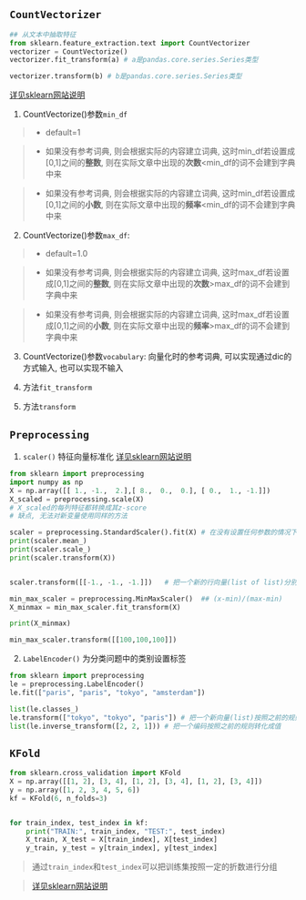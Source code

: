## `CountVectorizer`
```python
## 从文本中抽取特征
from sklearn.feature_extraction.text import CountVectorizer
vectorizer = CountVectorize()
vectorizer.fit_transform(a) # a是pandas.core.series.Series类型

vectorizer.transform(b) # b是pandas.core.series.Series类型

```
[详见sklearn网站说明](http://scikit-learn.org/stable/modules/generated/sklearn.feature_extraction.text.CountVectorizer.html)
1. CountVectorize()参数`min_df`
> - default=1

> - 如果没有参考词典, 则会根据实际的内容建立词典, 这时min_df若设置成[0,1]之间的**整数**, 则在实际文章中出现的**次数**<min_df的词不会建到字典中来

> - 如果没有参考词典, 则会根据实际的内容建立词典, 这时min_df若设置成[0,1]之间的**小数**, 则在实际文章中出现的**频率**<min_df的词不会建到字典中来

2. CountVectorize()参数`max_df`:
> - default=1.0

> - 如果没有参考词典, 则会根据实际的内容建立词典, 这时max_df若设置成[0,1]之间的**整数**, 则在实际文章中出现的**次数**>max_df的词不会建到字典中来

> - 如果没有参考词典, 则会根据实际的内容建立词典, 这时max_df若设置成[0,1]之间的**小数**, 则在实际文章中出现的**频率**>max_df的词不会建到字典中来

3. CountVectorize()参数`vocabulary`: 向量化时的参考词典, 可以实现通过dic的方式输入, 也可以实现不输入

4. 方法`fit_transform`

5. 方法`transform`


## `Preprocessing`
1. `scaler()` 特征向量标准化
[详见sklearn网站说明](http://scikit-learn.org/stable/modules/preprocessing.html)
```python
from sklearn import preprocessing
import numpy as np
X = np.array([[ 1., -1.,  2.],[ 8.,  0.,  0.], [ 0.,  1., -1.]])
X_scaled = preprocessing.scale(X)
# X_scaled的每列特征都转换成其z-score
# 缺点, 无法对新变量使用同样的方法

scaler = preprocessing.StandardScaler().fit(X) # 在没有设置任何参数的情况下, 可以把X进行按照每列的分布归一化到N(0,1)
print(scaler.mean_)
print(scaler.scale_)
print(scaler.transform(X))


scaler.transform([[-1., -1., -1.]])   # 把一个新的行向量(list of list)分别按照之前的列分布进行标准化

min_max_scaler = preprocessing.MinMaxScaler()  ## (x-min)/(max-min)
X_minmax = min_max_scaler.fit_transform(X)

print(X_minmax)

min_max_scaler.transform([[100,100,100]])
```

2. `LabelEncoder()` 为分类问题中的类别设置标签

```python
from sklearn import preprocessing
le = preprocessing.LabelEncoder()
le.fit(["paris", "paris", "tokyo", "amsterdam"])

list(le.classes_)
le.transform(["tokyo", "tokyo", "paris"]) # 把一个新向量(list)按照之前的规则编码
list(le.inverse_transform([2, 2, 1])) # 把一个编码按照之前的规则转化成值
```

## `KFold`

```python
from sklearn.cross_validation import KFold
X = np.array([[1, 2], [3, 4], [1, 2], [3, 4], [1, 2], [3, 4]])
y = np.array([1, 2, 3, 4, 5, 6])
kf = KFold(6, n_folds=3)


for train_index, test_index in kf:
    print("TRAIN:", train_index, "TEST:", test_index)
    X_train, X_test = X[train_index], X[test_index]
    y_train, y_test = y[train_index], y[test_index]
```
> 通过`train_index`和`test_index`可以把训练集按照一定的折数进行分组

> [详见sklearn网站说明](http://scikit-learn.org/stable/modules/generated/sklearn.cross_validation.KFold.html)